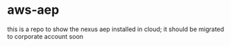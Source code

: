 # aws-aep
this is a repo to show the nexus aep installed in cloud; it should be migrated to corporate account soon
